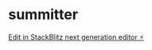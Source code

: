 # summitter

[Edit in StackBlitz next generation editor ⚡️](https://stackblitz.com/~/github.com/hiro13030/summitter)